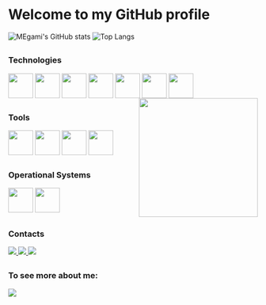 # Welcome to my GitHub profile 

![MEgami's GitHub stats](https://github-readme-stats.vercel.app/api?username=MegamiAy&hide=issues,contribs&show=prs_merged_percentage,icons=true&theme=transparent)
![Top Langs](https://github-readme-stats.vercel.app/api/top-langs/?username=MegamiAy&layout=compact&show=icons=true&theme=transparent)

##

### Technologies

<div style="display: inline_block">
  <img align="center" src="https://cdn.jsdelivr.net/gh/devicons/devicon/icons/html5/html5-plain.svg" width="50" /> 
  <img align="center" src="https://cdn.jsdelivr.net/gh/devicons/devicon/icons/css3/css3-plain.svg" width="50" />
  <img align="center" src="https://cdn.jsdelivr.net/gh/devicons/devicon/icons/javascript/javascript-original.svg" width="50" /> 
  <img align="center" src="https://cdn.jsdelivr.net/gh/devicons/devicon/icons/react/react-original.svg" width="50" /> 
  <img align="center" src="https://cdn.jsdelivr.net/gh/devicons/devicon/icons/python/python-original.svg" width="50"/>
  <img align="center" src="https://cdn.jsdelivr.net/gh/devicons/devicon/icons/php/php-plain.svg" width="50"/> 
  <img align="center" src="https://cdn.jsdelivr.net/gh/devicons/devicon/icons/mysql/mysql-original.svg" width="50"/> 
  
  <img align="right" src="https://im4.ezgif.com/tmp/ezgif-4-8c0c0e6158.gif" width="240">
</div>

##

### Tools

<div style="display: inline_block">
  <img align="center" src="https://cdn.jsdelivr.net/gh/devicons/devicon/icons/vscode/vscode-original.svg" width="50" />
  <img align="center" src="https://cdn.jsdelivr.net/gh/devicons/devicon/icons/androidstudio/androidstudio-original.svg" width="50" /> 
  <img align="center" src="https://cdn.jsdelivr.net/gh/devicons/devicon/icons/git/git-original.svg" width="50" />
  <img align="center" src="https://cdn.jsdelivr.net/gh/devicons/devicon/icons/figma/figma-original.svg" width="50" />
  <img align="center"  width="50" />
</div>

##

### Operational Systems

<div>
  <img src="https://cdn.jsdelivr.net/gh/devicons/devicon/icons/windows8/windows8-original.svg" width="50"/> 
  <img src="https://cdn.jsdelivr.net/gh/devicons/devicon/icons/linux/linux-original.svg" width="50"/> 
</div>

##

### Contacts

<div>
  <a href="https://www.linkedin.com/in/laiz-detros-93b95b236/"> <img src="https://img.shields.io/badge/linkedin-2E8FF0?style=for-the-badge&logo=linkedin&logoColor=fff"/> </a>
  <a href="https://www.instagram.com/laizbd_/"> <img src="https://img.shields.io/badge/Instagram-D82BF0?style=for-the-badge&logo=instagram&logoColor=fff"/> </a>   
  <a href="mailto: laizbdetros@gmail.com"> <img src="https://img.shields.io/badge/Email-DC4944?style=for-the-badge&logo=gmail&logoColor=fff"/> </a>
</div>

##

### To see more about me:

<a href="https://megamiay.github.io"> <img src="https://img.shields.io/badge/My%20WebSite-11641E?style=for-the-badge"/> </a>
